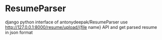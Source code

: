 # ResumeParser
django python interface of antonydeepak/ResumeParser
use http://127.0.0.1:8000/resume/upload/{file name} API and get parsed resume in json format
